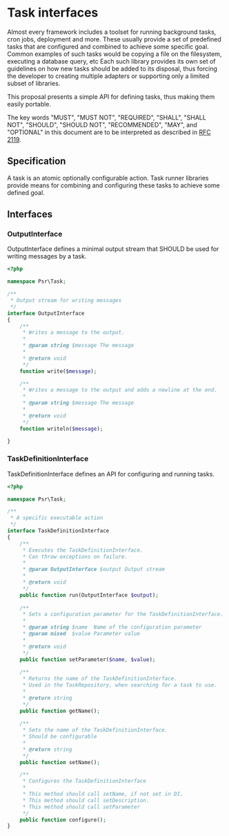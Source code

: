 Task interfaces
=======================

Almost every framework includes a toolset for running background tasks, cron jobs, deployment and more.
These usually provide a set of predefined tasks that are configured and combined to achieve some specific goal.
Common examples of such tasks would be copying a file on the filesystem, executing a database query, etc
Each such library provides its own set of guidelines on how new tasks should be added to its disposal,
thus forcing the developer to creating multiple adapters or supporting only a limited subset of libraries.

This proposal presents a simple API for defining tasks, thus making them easily portable.

The key words "MUST", "MUST NOT", "REQUIRED", "SHALL", "SHALL NOT", "SHOULD",
"SHOULD NOT", "RECOMMENDED", "MAY", and "OPTIONAL" in this document are to be
interpreted as described in [RFC 2119].

[RFC 2119]: http://www.ietf.org/rfc/rfc2119.txt

## Specification

A task is an atomic optionally configurable action. Task runner libraries provide means for combining and configuring these tasks to achieve some defined goal.

## Interfaces

### OutputInterface

OutputInterface defines a minimal output stream that SHOULD be used for writing messages by a task.

```php
<?php

namespace Psr\Task;

/**
 * Output stream for writing messages
 */
interface OutputInterface
{
    /**
     * Writes a message to the output.
     *
     * @param string $message The message
     *
     * @return void
     */
    function write($message);

    /**
     * Writes a message to the output and adds a newline at the end.
     *
     * @param string $message The message
     *
     * @return void
     */
    function writeln($message);

}
```

### TaskDefinitionInterface

TaskDefinitionInterface defines an API for configuring and running tasks.

```php
<?php

namespace Psr\Task;

/**
 * A specific executable action
 */
interface TaskDefinitionInterface
{
    /**
     * Executes the TaskDefinitionInterface.
     * Can throw exceptions on failure.
     *
     * @param OutputInterface $output Output stream
     *
     * @return void
     */
    public function run(OutputInterface $output);
    
    /**
     * Sets a configuration parameter for the TaskDefinitionInterface.
     *
     * @param string $name  Name of the configuration parameter
     * @param mixed  $value Parameter value
     *
     * @return void
     */
    public function setParameter($name, $value);
    
    /**
     * Returns the name of the TaskDefinitionInterface.
     * Used in the TaskRepository, when searching for a task to use.
     *
     * @return string
     */
    public function getName();
    
    /**
     * Sets the name of the TaskDefinitionInterface.
     * Should be configurable
     *
     * @return string
     */
    public function setName();

    /**
     * Configures the TaskDefinitionInterface
     *
     * This method should call setName, if not set in DI.
     * This method should call setDescription.
     * This method should call setParameter
     */
    public function configure();
}
```
